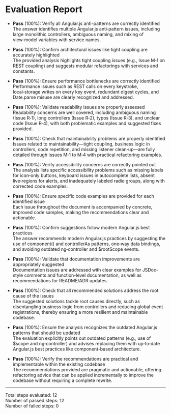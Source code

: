 # Evaluation Report

- **Pass** (100%): Verify all Angular.js anti-patterns are correctly identified  
  The answer identifies multiple Angular.js anti‑pattern issues, including large monolithic controllers, ambiguous naming, and mixing of view‑model variables with service names.

- **Pass** (100%): Confirm architectural issues like tight coupling are accurately highlighted  
  The provided analysis highlights tight coupling issues (e.g., Issue M‑1 on REST coupling) and suggests modular refactorings with services and constants.

- **Pass** (100%): Ensure performance bottlenecks are correctly identified  
  Performance issues such as REST calls on every keystroke, local‑storage writes on every key event, redundant digest cycles, and Date.parse misuse are clearly recognized and addressed.

- **Pass** (100%): Validate readability issues are properly assessed  
  Readability concerns are well covered, including ambiguous naming (Issue R‑1), long controllers (Issue R‑2), typos (Issue R‑3), and unclear code (Issue R‑4), with both problematic examples and suggested fixes provided.

- **Pass** (100%): Check that maintainability problems are properly identified  
  Issues related to maintainability—tight coupling, business logic in controllers, code repetition, and missing listener clean‑up—are fully detailed through Issues M‑1 to M‑4 with practical refactoring examples.

- **Pass** (100%): Verify accessibility concerns are correctly pointed out  
  The analysis lists specific accessibility problems such as missing labels for icon‑only buttons, keyboard issues in autocomplete lists, absent live‑regions for alerts, and inadequately labeled radio groups, along with corrected code examples.

- **Pass** (100%): Ensure specific code examples are provided for each identified issue  
  Each issue throughout the document is accompanied by concrete, improved code samples, making the recommendations clear and actionable.

- **Pass** (100%): Confirm suggestions follow modern Angular.js best practices  
  The answer recommends modern Angular.js practices by suggesting the use of component() and controllerAs patterns, one‑way data bindings, and avoiding outdated ng‑controller and $rootScope events.

- **Pass** (100%): Validate that documentation improvements are appropriately suggested  
  Documentation issues are addressed with clear examples for JSDoc-style comments and function-level documentation, as well as recommendations for README/ADR updates.

- **Pass** (100%): Check that all recommended solutions address the root cause of the issues  
  The suggested solutions tackle root causes directly, such as disentangling business logic from controllers and reducing global event registrations, thereby ensuring a more resilient and maintainable codebase.

- **Pass** (100%): Ensure the analysis recognizes the outdated Angular.js patterns that should be updated  
  The evaluation explicitly points out outdated patterns (e.g., use of $scope and ng‑controller) and advises replacing them with up‑to‑date Angular.js best practices like component-based architecture.

- **Pass** (100%): Verify the recommendations are practical and implementable within the existing codebase  
  The recommendations provided are pragmatic and actionable, offering refactoring advice that can be applied incrementally to improve the codebase without requiring a complete rewrite.

---

Total steps evaluated: 12  
Number of passed steps: 12  
Number of failed steps: 0